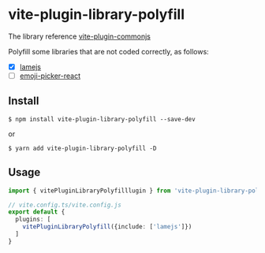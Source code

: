 # vite-plugin-library-polyfill

The library reference [vite-plugin-commonjs](#https://github.com/originjs/vite-plugins/tree/main/packages/vite-plugin-commonjs)

Polyfill some libraries that are not coded correctly, as follows:

* [x] [lamejs](#https://github.com/zhuker/lamejs)
* [ ] [emoji-picker-react](#https://github.com/ealush/emoji-picker-react)

## Install

```shell
$ npm install vite-plugin-library-polyfill --save-dev
```

or 

```shell
$ yarn add vite-plugin-library-polyfill -D
```

## Usage

```ts
import { vitePluginLibraryPolyfilllugin } from 'vite-plugin-library-polyfill';

// vite.config.ts/vite.config.js
export default {
  plugins: [
    vitePluginLibraryPolyfill({include: ['lamejs']})
  ]
}
```

